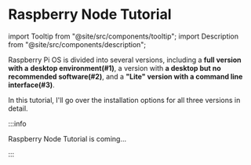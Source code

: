# Raspberry Node Tutorial

import Tooltip from "@site/src/components/tooltip";
import Description from "@site/src/components/description";

Raspberry Pi OS is divided into several versions, including a **full version with a** **desktop environment(#1)**, a version with **a desktop but no recommended software(#2)**, and a **"Lite" version with a command line interface(#3)**.

In this tutorial, I'll go over the installation options for all three versions in detail.



   
:::info

Raspberry Node Tutorial is coming...


:::
   

<!-- ## **Set Up Your Raspberry Pi**

- Connect your Raspberry Pi to the monitor, keyboard, and mouse.
- Insert the SD card with Raspbian OS into the Raspberry Pi.
- Power up the Raspberry Pi and complete the initial setup, including connecting to the internet.

## **#1 Raspberry Pi OS with desktop (Full Version)**

### **Step 1: Download the `.deb` File**

1. Open your browser and go to [https://www.koii.network/](https://www.koii.network/).
2. Click on the "Pay Me" button to download the **`.deb`** installation package.

### **Step 2: Install the `.deb` File**

1. Open a terminal window.
2. Change to the **`Downloads`** directory by typing **`cd ~/Downloads`**.
3. Install the downloaded **`.deb`** file using the command: `sudo dpkg -i filename.deb`

### Step 3: Running the node

Please refer to our [node](https://docs.koii.network/faq/questions/managing-node/#q-how-to-run-the-task) tutorial.

## **#2 Raspberry Pi OS with desktop (**no recommended software installed)

### **Step 1: Update Your System**

- Open a terminal window and type the following commands to update your system:
  ```bash
  sudo apt update
  sudo apt upgrade
  ```

### **Step 2: Install a Web Browser**

- If your Raspberry Pi does not already have a web browser like Chromium installed, you can install it by running:
  ```bash

  sudo apt install chromium-browser
  ```

### **Step 3: Open a Tab**

- Once the browser is installed, you can start it from the terminal by typing:
  ```bash

  chromium-browser
  ```

### Step 4: follow the steps in “#1 **Raspberry Pi OS with desktop (Full Version)”**

## **#3 Raspberry Pi OS without desktop (Lite Version)**

For Lite Version, it can't run the Koii Desktop Node, but you can run the Koii Node in VPS. If you wish to run the node, please refer to our [VPS](https://docs.koii.network/run-a-node/task-nodes/Running-on-VPS-Docker) tutorial. -->

